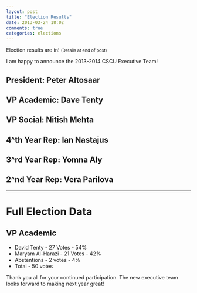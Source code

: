 ```yaml
---
layout: post
title: "Election Results"
date: 2013-03-24 18:02
comments: true
categories: elections
---
```


Election results are in! <small>(Details at end of post)</small>

I am happy to announce the 2013-2014 CSCU Executive Team!

## President: Peter Altosaar
## VP Academic: Dave Tenty
## VP Social: Nitish Mehta
## 4^th Year Rep: Ian Nastajus
## 3^rd Year Rep: Yomna Aly
## 2^nd Year Rep: Vera Parilova

---
# Full Election Data
## VP Academic
- David Tenty - 27 Votes - 54%
- Maryam Al-Harazi - 21 Votes - 42%
- Abstentions - 2 votes - 4%
- Total - 50 votes

Thank you all for your continued participation. The new executive team looks forward to making next year great!
